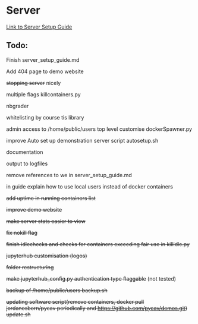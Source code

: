 # Server

[Link to Server Setup Guide](https://github.com/PyCav/Server/blob/master/server_setup_guide.md)


## Todo:

Finish server_setup_guide.md

Add 404 page to demo website

~~stopping server~~ nicely 

multiple flags killcontainers.py

nbgrader

whitelisting by course tis library

admin access to /home/public/users top level customise dockerSpawner.py

improve Auto set up demonstration server script autosetup.sh

documentation

output to logfiles

remove references to we in server_setup_guide.md

in guide explain how to use local users instead of docker containers

~~add uptime in running containers list~~

~~improve demo website~~

~~make server stats easier to view~~

~~fix nokill flag~~

~~finish idlechecks and checks for containers exceeding fair use in killidle.py~~

~~jupyterhub customisation (logos)~~

~~folder restructuring~~

~~make jupyterhub_config.py authentication type flaggable~~ (not tested)

~~backup of /home/public/users backup.sh~~

~~updating software script(remove containers, docker pull jordanosborn/pycav periodically and https://github.com/pycav/demos.git) update.sh~~




